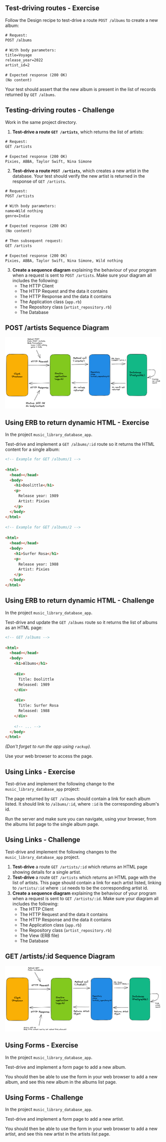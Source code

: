 ## Test-driving routes - Exercise

Follow the Design recipe to test-drive a route `POST /albums` to create a new album:

```
# Request:
POST /albums

# With body parameters:
title=Voyage
release_year=2022
artist_id=2

# Expected response (200 OK)
(No content)
```

Your test should assert that the new album is present in the list of records returned by `GET /albums`.

## Testing-driving routes - Challenge

Work in the same project directory.

1. **Test-drive a route `GET /artists`**, which returns the list of artists:
```
# Request:
GET /artists

# Expected response (200 OK)
Pixies, ABBA, Taylor Swift, Nina Simone
```

2. **Test-drive a route `POST /artists`**, which creates a new artist in the database. Your test should verify the new artist is returned in the response of `GET /artists`.

```
# Request:
POST /artists

# With body parameters:
name=Wild nothing
genre=Indie

# Expected response (200 OK)
(No content)

# Then subsequent request:
GET /artists

# Expected response (200 OK)
Pixies, ABBA, Taylor Swift, Nina Simone, Wild nothing
```

3. **Create a sequence diagram** explaining the behaviour of your program when a request is sent to `POST /artists`. Make sure your diagram all includes the following:
    * The HTTP Client
    * The HTTP Request and the data it contains
    * The HTTP Response and the data it contains
    * The Application class (`app.rb`)
    * The Repository class (`artist_repository.rb`)
    * The Database

## POST /artists Sequence Diagram

![](/post_artists_sequence_diagram.png)

## Using ERB to return dynamic HTML - Exercise

In the project `music_library_database_app`.

Test-drive and implement a `GET /albums/:id` route so it returns the HTML content for a single album:

```html
<!-- Example for GET /albums/1 -->

<html>
  <head></head>
  <body>
    <h1>Doolittle</h1>
    <p>
      Release year: 1989
      Artist: Pixies
    </p>
  </body>
</html>

<!-- Example for GET /albums/2 -->

<html>
  <head></head>
  <body>
    <h1>Surfer Rosa</h1>
    <p>
      Release year: 1988
      Artist: Pixies
    </p>
  </body>
</html>
```

## Using ERB to return dynamic HTML - Challenge

In the project `music_library_database_app`.

Test-drive and update the `GET /albums` route so it returns the list of albums as an HTML page:

```html
<!-- GET /albums -->

<html>
  <head></head>
  <body>
    <h1>Albums</h1>

    <div>
      Title: Doolittle
      Released: 1989
    </div>

    <div>
      Title: Surfer Rosa
      Released: 1988
    </div>

    <!-- ... -->
  </body>
</html>
```

_(Don't forget to run the app using `rackup`)._

Use your web browser to access the page.

## Using Links - Exercise

Test-drive and implement the following change to the `music_library_database_app` project:

The page returned by `GET /albums` should contain a link for each album listed. It should link to `/albums/:id`, where `:id` is the corresponding album's id.

Run the server and make sure you can navigate, using your browser, from the albums list page to the single album page.

## Using Links - Challenge

Test-drive and implement the following changes to the `music_library_database_app` project.

1. **Test-drive** a route `GET /artists/:id` which returns an HTML page showing details for a single artist.
2. **Test-drive** a route `GET /artists` which returns an HTML page with the list of artists. This page should contain a link for each artist listed, linking to `/artists/:id` where `:id` needs to be the corresponding artist id.
3. **Create a sequence diagram** explaining the behaviour of your program when a request is sent to `GET /artists/:id`. Make sure your diagram all includes the following:
    * The HTTP Client
    * The HTTP Request and the data it contains
    * The HTTP Response and the data it contains
    * The Application class (`app.rb`)
    * The Repository class (`artist_repository.rb`)
    * The View (ERB file)
    * The Database

## GET /artists/:id Sequence Diagram

![](/get_artists_id_sequence_diagram.png)

## Using Forms - Exercise

In the project `music_library_database_app`.

Test-drive and implement a form page to add a new album.

You should then be able to use the form in your web browser to add a new album, and see this new album in the albums list page. 

## Using Forms - Challenge

In the project `music_library_database_app`.

Test-drive and implement a form page to add a new artist.

You should then be able to use the form in your web browser to add a new artist, and see this new artist in the artists list page. 